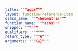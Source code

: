 ```yaml
---
title: """acos"""
layout: function-reference-item
class_name: """chebmatrix"""
function_name: """acos"""
snippet: """"""
qualifiers: """"""
return_type: """A"""
arguments: """(A)"""
---
```


